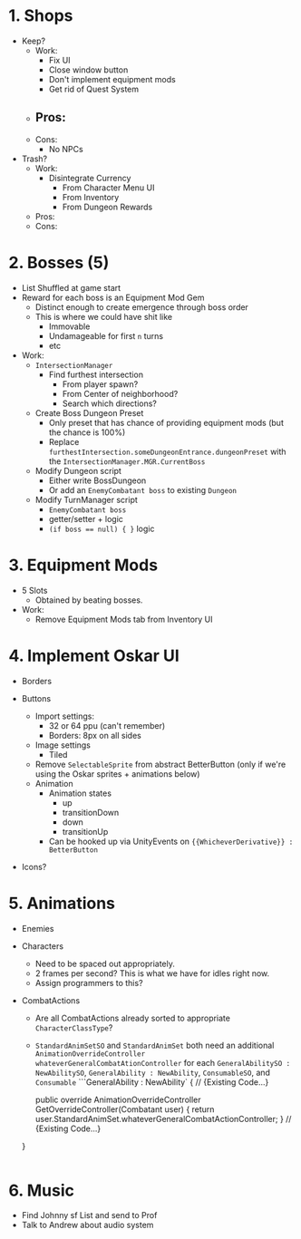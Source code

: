 # 1. Shops

  - Keep?
    - Work:
      - Fix UI
      - Close window button
      - Don't implement equipment mods
      - Get rid of Quest System
    - Pros:
      - 
    - Cons:
      - No NPCs
  - Trash?
    - Work:
      - Disintegrate Currency
        - From Character Menu UI
        - From Inventory
        - From Dungeon Rewards
    - Pros:
    - Cons:


# 2. Bosses (5)

  - List Shuffled at game start
  - Reward for each boss is an Equipment Mod Gem
    - Distinct enough to create emergence through boss order
    - This is where we could have shit like
      - Immovable
      - Undamageable for first `n` turns
      - etc
  - Work:
    - `IntersectionManager`
      - Find furthest intersection
        - From player spawn?
        - From Center of neighborhood?
        - Search which directions?
    - Create Boss Dungeon Preset
      - Only preset that has chance of providing equipment mods (but the chance is 100%)
      - Replace `furthestIntersection.someDungeonEntrance.dungeonPreset` with the `IntersectionManager.MGR.CurrentBoss`
    - Modify Dungeon script
      - Either write BossDungeon
      - Or add an `EnemyCombatant boss` to existing `Dungeon`
    - Modify TurnManager script
      - `EnemyCombatant boss`
      - getter/setter + logic
      - `(if boss == null) { }` logic


# 3. Equipment Mods

  - 5 Slots
    - Obtained by beating bosses.
  - Work:
    - Remove Equipment Mods tab from Inventory UI


# 4. Implement Oskar UI

  - Borders
  - Buttons
    - Import settings:
      - 32 or 64 ppu (can't remember)
      - Borders: 8px on all sides
    - Image settings
      - Tiled
    - Remove `SelectableSprite` from abstract BetterButton (only if we're using the Oskar sprites + animations below)
    - Animation
      - Animation states
        - up
        - transitionDown
        - down
        - transitionUp
      - Can be hooked up via UnityEvents on `{{WhicheverDerivative}} : BetterButton`

  - Icons?


# 5. Animations

  - Enemies
  - Characters
    - Need to be spaced out appropriately.
    - 2 frames per second?  This is what we have for idles right now.
    - Assign programmers to this?
  - CombatActions
    - Are all CombatActions already sorted to appropriate `CharacterClassType`?
    - `StandardAnimSetSO` and `StandardAnimSet` both need an additional `AnimationOverrideController whateverGeneralCombatAtionController` for each `GeneralAbilitySO : NewAbilitySO`, `GeneralAbility : NewAbility`, `ConsumableSO`, and `Consumable`
    ```GeneralAbility : NewAbility`
    {
      // {Existing Code...}

      public override AnimationOverrideController GetOverrideController(Combatant user)
      {
        return user.StandardAnimSet.whateverGeneralCombatActionController;
      }
      // {Existing Code...}

    }

      ```
      
# 6. Music

  - Find Johnny sf List and send to Prof
  - Talk to Andrew about audio system
